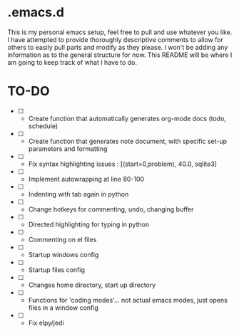 # .emacs.d

This is my personal emacs setup, feel free to pull and use whatever you like. I have attempted to provide thoroughly descriptive comments to allow for others to easily pull parts and modify as they please. I won't be adding any information as to the general structure for now. This README will be where I am going to keep track of what I have to do.

# TO-DO

* [ ] - Create function that automatically generates org-mode docs (todo, schedule)
* [ ] - Create function that generates note document, with specific set-up parameters and formatting
* [ ] - Fix syntax highlighting issues : [(start=0,problem), 40.0, sqlite3]
* [ ] - Implement autowrapping at line 80-100
* [ ] - Indenting with tab again in python
* [ ] - Change hotkeys for commenting, undo, changing buffer
* [ ] - Directed highlighting for typing in python
* [ ] - Commenting on el files
* [ ] - Startup windows config
* [ ] - Startup files config
* [ ] - Changes home directory, start up directory
* [ ] - Functions for 'coding modes'... not actual emacs modes, just opens files in a window config
* [ ] - Fix elpy/jedi